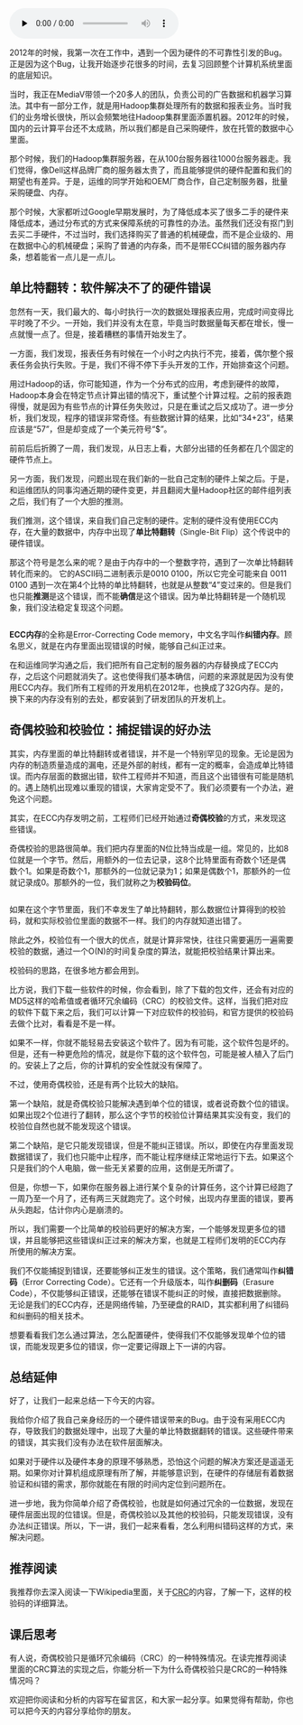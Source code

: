 <audio id="audio" title="49 | 数据完整性（上）：硬件坏了怎么办？" controls="" preload="none"><source id="mp3" src="https://static001.geekbang.org/resource/audio/cd/06/cde58524b1f00cf943e1f7ed2834a906.mp3"></audio>

2012年的时候，我第一次在工作中，遇到一个因为硬件的不可靠性引发的Bug。正是因为这个Bug，让我开始逐步花很多的时间，去复习回顾整个计算机系统里面的底层知识。

当时，我正在MediaV带领一个20多人的团队，负责公司的广告数据和机器学习算法。其中有一部分工作，就是用Hadoop集群处理所有的数据和报表业务。当时我们的业务增长很快，所以会频繁地往Hadoop集群里面添置机器。2012年的时候，国内的云计算平台还不太成熟，所以我们都是自己采购硬件，放在托管的数据中心里面。

那个时候，我们的Hadoop集群服务器，在从100台服务器往1000台服务器走。我们觉得，像Dell这样品牌厂商的服务器太贵了，而且能够提供的硬件配置和我们的期望也有差异。于是，运维的同学开始和OEM厂商合作，自己定制服务器，批量采购硬盘、内存。

那个时候，大家都听过Google早期发展时，为了降低成本买了很多二手的硬件来降低成本，通过分布式的方式来保障系统的可靠性的办法。虽然我们还没有抠门到去买二手硬件，不过当时，我们选择购买了普通的机械硬盘，而不是企业级的、用在数据中心的机械硬盘；采购了普通的内存条，而不是带ECC纠错的服务器内存条，想着能省一点儿是一点儿。

## 单比特翻转：软件解决不了的硬件错误

忽然有一天，我们最大的、每小时执行一次的数据处理报表应用，完成时间变得比平时晚了不少。一开始，我们并没有太在意，毕竟当时数据量每天都在增长，慢一点就慢一点了。但是，接着糟糕的事情开始发生了。

一方面，我们发现，报表任务有时候在一个小时之内执行不完，接着，偶尔整个报表任务会执行失败。于是，我们不得不停下手头开发的工作，开始排查这个问题。

用过Hadoop的话，你可能知道，作为一个分布式的应用，考虑到硬件的故障，Hadoop本身会在特定节点计算出错的情况下，重试整个计算过程。之前的报表跑得慢，就是因为有些节点的计算任务失败过，只是在重试之后又成功了。进一步分析，我们发现，程序的错误非常奇怪。有些数据计算的结果，比如“34+23”，结果应该是“57”，但是却变成了一个美元符号“$”。

前前后后折腾了一周，我们发现，从日志上看，大部分出错的任务都在几个固定的硬件节点上。

另一方面，我们发现，问题出现在我们新的一批自己定制的硬件上架之后。于是，和运维团队的同事沟通近期的硬件变更，并且翻阅大量Hadoop社区的邮件组列表之后，我们有了一个大胆的推测。

我们推测，这个错误，来自我们自己定制的硬件。定制的硬件没有使用ECC内存，在大量的数据中，内存中出现了**单比特翻转**（Single-Bit Flip）这个传说中的硬件错误。

那这个符号是怎么来的呢？是由于内存中的一个整数字符，遇到了一次单比特翻转转化而来的。 它的ASCII码二进制表示是0010 0100，所以它完全可能来自 0011 0100 遇到一次在第4个比特的单比特翻转，也就是从整数“4”变过来的。但是我们也只能**推测**是这个错误，而不能**确信**是这个错误。因为单比特翻转是一个随机现象，我们没法稳定复现这个问题。

<img src="https://static001.geekbang.org/resource/image/45/0f/45ad4eb91f48afd08c581148d5f6320f.jpeg" alt="">

**ECC内存**的全称是Error-Correcting Code memory，中文名字叫作**纠错内存**。顾名思义，就是在内存里面出现错误的时候，能够自己纠正过来。

在和运维同学沟通之后，我们把所有自己定制的服务器的内存替换成了ECC内存，之后这个问题就消失了。这也使得我们基本确信，问题的来源就是因为没有使用ECC内存。我们所有工程师的开发用机在2012年，也换成了32G内存。是的，换下来的内存没有别的去处，都安装到了研发团队的开发机上。

## 奇偶校验和校验位：捕捉错误的好办法

其实，内存里面的单比特翻转或者错误，并不是一个特别罕见的现象。无论是因为内存的制造质量造成的漏电，还是外部的射线，都有一定的概率，会造成单比特错误。而内存层面的数据出错，软件工程师并不知道，而且这个出错很有可能是随机的。遇上随机出现难以重现的错误，大家肯定受不了。我们必须要有一个办法，避免这个问题。

其实，在ECC内存发明之前，工程师们已经开始通过**奇偶校验**的方式，来发现这些错误。

奇偶校验的思路很简单。我们把内存里面的N位比特当成是一组。常见的，比如8位就是一个字节。然后，用额外的一位去记录，这8个比特里面有奇数个1还是偶数个1。如果是奇数个1，那额外的一位就记录为1；如果是偶数个1，那额外的一位就记录成0。那额外的一位，我们就称之为**校验码位**。

<img src="https://static001.geekbang.org/resource/image/e9/40/e94c642bdf41290d6a4e5eb2d6bb3c40.jpeg" alt="">

如果在这个字节里面，我们不幸发生了单比特翻转，那么数据位计算得到的校验码，就和实际校验位里面的数据不一样。我们的内存就知道出错了。

除此之外，校验位有一个很大的优点，就是计算非常快，往往只需要遍历一遍需要校验的数据，通过一个O(N)的时间复杂度的算法，就能把校验结果计算出来。

校验码的思路，在很多地方都会用到。

比方说，我们下载一些软件的时候，你会看到，除了下载的包文件，还会有对应的MD5这样的哈希值或者循环冗余编码（CRC）的校验文件。这样，当我们把对应的软件下载下来之后，我们可以计算一下对应软件的校验码，和官方提供的校验码去做个比对，看看是不是一样。

如果不一样，你就不能轻易去安装这个软件了。因为有可能，这个软件包是坏的。但是，还有一种更危险的情况，就是你下载的这个软件包，可能是被人植入了后门的。安装上了之后，你的计算机的安全性就没有保障了。

不过，使用奇偶校验，还是有两个比较大的缺陷。

第一个缺陷，就是奇偶校验只能解决遇到单个位的错误，或者说奇数个位的错误。如果出现2个位进行了翻转，那么这个字节的校验位计算结果其实没有变，我们的校验位自然也就不能发现这个错误。

第二个缺陷，是它只能发现错误，但是不能纠正错误。所以，即使在内存里面发现数据错误了，我们也只能中止程序，而不能让程序继续正常地运行下去。如果这个只是我们的个人电脑，做一些无关紧要的应用，这倒是无所谓了。

但是，你想一下，如果你在服务器上进行某个复杂的计算任务，这个计算已经跑了一周乃至一个月了，还有两三天就跑完了。这个时候，出现内存里面的错误，要再从头跑起，估计你内心是崩溃的。

所以，我们需要一个比简单的校验码更好的解决方案，一个能够发现更多位的错误，并且能够把这些错误纠正过来的解决方案，也就是工程师们发明的ECC内存所使用的解决方案。

我们不仅能捕捉到错误，还要能够纠正发生的错误。这个策略，我们通常叫作**纠错码**（Error Correcting Code）。它还有一个升级版本，叫作**纠删码**（Erasure Code），不仅能够纠正错误，还能够在错误不能纠正的时候，直接把数据删除。无论是我们的ECC内存，还是网络传输，乃至硬盘的RAID，其实都利用了纠错码和纠删码的相关技术。

想要看看我们怎么通过算法，怎么配置硬件，使得我们不仅能够发现单个位的错误，而能发现更多位的错误，你一定要记得跟上下一讲的内容。

## 总结延伸

好了，让我们一起来总结一下今天的内容。

我给你介绍了我自己亲身经历的一个硬件错误带来的Bug。由于没有采用ECC内存，导致我们的数据处理中，出现了大量的单比特数据翻转的错误。这些硬件带来的错误，其实我们没有办法在软件层面解决。

如果对于硬件以及硬件本身的原理不够熟悉，恐怕这个问题的解决方案还是遥遥无期。如果你对计算机组成原理有所了解，并能够意识到，在硬件的存储层有着数据验证和纠错的需求，那你就能在有限的时间内定位到问题所在。

进一步地，我为你简单介绍了奇偶校验，也就是如何通过冗余的一位数据，发现在硬件层面出现的位错误。但是，奇偶校验以及其他的校验码，只能发现错误，没有办法纠正错误。所以，下一讲，我们一起来看看，怎么利用纠错码这样的方式，来解决问题。

## 推荐阅读

我推荐你去深入阅读一下Wikipedia里面，关于[CRC](https://en.wikipedia.org/wiki/Cyclic_redundancy_check)的内容，了解一下，这样的校验码的详细算法。

## 课后思考

有人说，奇偶校验只是循环冗余编码（CRC）的一种特殊情况。在读完推荐阅读里面的CRC算法的实现之后，你能分析一下为什么奇偶校验只是CRC的一种特殊情况吗？

欢迎把你阅读和分析的内容写在留言区，和大家一起分享。如果觉得有帮助，你也可以把今天的内容分享给你的朋友。


